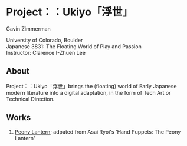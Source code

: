 # Project：：Ukiyo「浮世」
Gavin Zimmerman

University of Colorado, Boulder<br>
Japanese 3831: The Floating World of Play and Passion<br>
Instructor: Clarence I-Zhuen Lee

## About
Project：：Ukiyo「浮世」brings the (floating) world of Early Japanese modern literature into a digital adaptation, in the form of Tech Art or Technical Direction. 

## Works
1. [Peony Lantern](http://www.youtube.com/watch?v=nszzhBlWNhw); adpated from Asai Ryoi's 'Hand Puppets: The Peony Lantern'
